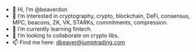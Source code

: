 - 👋 Hi, I’m @beaverdon
- 👀 I’m interested in cryptography, crypto, blockchain, DeFi, consensus, MPC, beacons, ZK, VK, STARKs, commitments, compression.  
- 🌱 I’m currently learning fintech.
- 💞️ I’m looking to collaborate on crypto libs.
- 📫 Find me here: dbeaver@jumptrading.com

<!---
beaverdon/beaverdon is a ✨ special ✨ repository because its `README.md` (this file) appears on your GitHub profile.
You can click the Preview link to take a look at your changes.
--->
